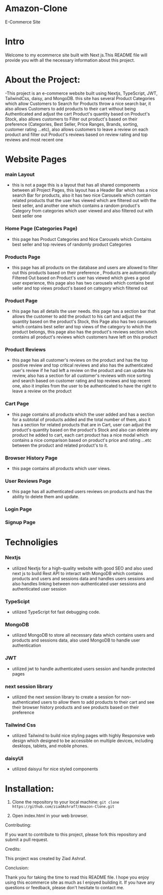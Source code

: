 # Amazon-Clone
E-Commerce Site


# Intro
Welcome to my ecommerce site built with Next js.This README file will provide you with all the necessary information about this project.

# About the Project:

-This project is an e-commerce website built using Nextjs, TypeScript, JWT, TailwindCss, daisy, and MongoDB. this site has several Product Categories which allow Customers to Search for Products throw a nice search bar, it also allows Customers to add products to their cart without being Authenticated and adjust the cart Product's quantity based on Product's Stock, also allows customers to Filter out product's based on their preference (Categories, Best Seller, Price Ranges, Brands, sorting, customer rating ...etc), also allows customers to leave a review on each product and filter out Product's reviews based on review rating and top reviews and most recent one  


# Website Pages

### main Layout
- this is not a page this is a layout that has all shared components between all Project Pages, 
this layout has a Header Bar which has a nice search Bar for products, also it has two nice Carousels which contain related products that the user has viewed which are filtered out with the best seller, and another one which contains a random product's Category from categories which user viewed and also filtered out with best seller one      

### Home Page (Categories Page)
- this page has Product Categories and Nice Carousels which Contains best seller and top reviews of randomly product Categories  

### Products Page
- this page has all products on the database and users are allowed to filter out this products based on their preference , Products are automatically Filtered Out based on Product's user has viewed which gives a good user experience, this page also has two carousels which contains best seller and top views product's based on category which filtered out 

### Product Page
- this page has all details the user needs. this page has a section bar that allows the customer to add the product to his cart and adjust the quantity based on the product's Stock, this Page also has two carousels which contains best seller and top views of the category to which the product belongs, this page also has the product's reviews section which contains all product's reviews which customers have left on this product

### Product Reviews 
- this page has all customer's reviews on the product and has the top positive review and top critical reviews and also has the authenticated user's review if he had left a review on the product and can update his review, also has a section for all customer's reviews with nice sorting and search based on customer rating and top reviews and top recent one, also it implies from the user to be authenticated to have the right to leave a review on the product

### Cart Page 
- this page contains all products which the user added and has a section for a subtotal of products added and the total number of them, also it has a section for related products that are in Cart, user can adjust the product's quantity based on the product's Stock and also can delete any product he added to cart, each cart product has a nice modal which contains a nice comparison based on product's price and rating ...etc between the product and related product's to it. 

### Browser History Page
- this page contains all products which user views.

### User Reviews Page
- this page has all authenticated users reviews on products and has the ability to delete them and update.

### Login Page
### Signup Page


# Technoligies
### Nextjs
- utilized Nextjs for a high-quality website with good SEO and also used next js to build Rest API to interact with MongoDB which contains products and users and sessions data and handles users sessions and also handles linking between non-authenticated user sessions and authenticated user session 

### TypeScipt 
- utilized TypeScript fot fast debugging code.

### MongoDB
- utilized MongoDB to store all necessary data which contains users and products and sessions data, also used MongoDB to handle user authentication

### JWT
- utilized jwt to handle authenticated users session and handle protected pages 

### next session library
- utilized the next session library to create a session for non-authenticated users to allow them to add products to their cart and see their browser history products and see  products based on their preference 

### Tailwind Css 
- utilized Tailwind to build nice styling pages with highly Responsive web design which designed to be accessible on multiple devices, including desktops, tablets, and mobile phones.

### daisyUI
- utilized daisyui for nice styled components

# Installation:

1. Clone the repository to your local machine:
`git clone https://github.com/ziadAshraf7/Amazon-Clone.git`

2. Open index.html in your web browser.


Contributing:

If you want to contribute to this project, please fork this repository and submit a pull request.

Credits:

This project was created by Ziad Ashraf.


Conclusion:

Thank you for taking the time to read this README file. I hope you enjoy using this ecommerce site as much as I enjoyed building it. If you have any questions or feedback, please don't hesitate to contact me.